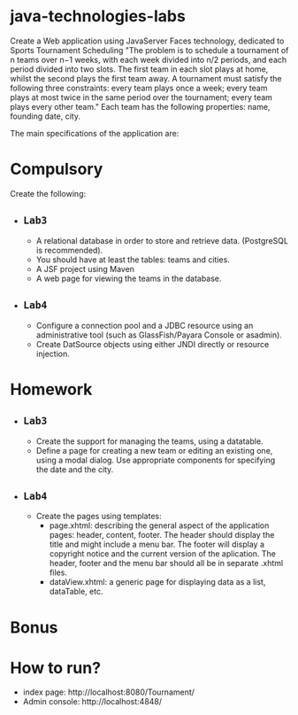 # java-technologies-labs
Create a Web application using JavaServer Faces technology, dedicated to Sports Tournament Scheduling
"The problem is to schedule a tournament of n teams over n−1 weeks, with each week divided into n/2 periods, and each period divided into two slots.
The first team in each slot plays at home, whilst the second plays the first team away.
A tournament must satisfy the following three constraints: every team plays once a week; every team plays at most twice in the same period over the tournament; every team plays every other team."
Each team has the following properties: name, founding date, city.

The main specifications of the application are:
# Compulsory
Create the following:

- `Lab3`
  - 
    * A relational database in order to store and retrieve data. (PostgreSQL is recommended).
    * You should have at least the tables: teams and cities.
    * A JSF project using Maven
    * A web page for viewing the teams in the database.

- `Lab4`
  - 
  * Configure a connection pool and a JDBC resource using an administrative tool (such as GlassFish/Payara Console or asadmin).
  * Create DatSource objects using either JNDI directly or resource injection.

# Homework
- `Lab3`
  - 
  * Create the support for managing the teams, using a datatable.
  * Define a page for creating a new team or editing an existing one, using a modal dialog. Use appropriate components for specifying the date and the city.
- `Lab4`
  - 
  - Create the pages using templates:
    * page.xhtml: describing the general aspect of the application pages: header, content, footer. The header should display the title and might include a menu bar.
      The footer will display a copyright notice and the current version of the aplication. The header, footer and the menu bar should all be in separate .xhtml files.
    * dataView.xhtml: a generic page for displaying data as a list, dataTable, etc.
# Bonus


# How to run?

- index page:
http://localhost:8080/Tournament/
- Admin console:
http://localhost:4848/